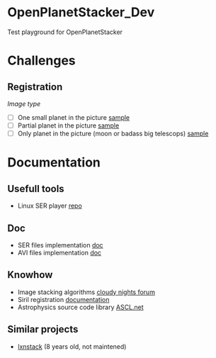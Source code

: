 # OpenPlanetStacker_Dev
Test playground for OpenPlanetStacker

# Challenges 

## Registration 
*Image type*
- [ ] One small planet in the picture [sample](https://www.astrobin.com/ynkp18/?q=saturn)
- [ ] Partial planet in the picture [sample](https://www.astrobin.com/s3zr4w/?q=moon)
- [ ] Only planet in the picture (moon or badass big telescops) [sample](https://www.astrobin.com/vofd5q/?q=moon)

# Documentation 
## Usefull tools
- Linux SER player [repo](https://github.com/cgarry/ser-player)

## Doc
- SER files implementation [doc](doc/encoding/SER%20Doc%20V3b.pdf)
- AVI files implementation [doc](doc/encoding/avi.pdf)
## Knowhow
- Image stacking algorithms [cloudy nights forum](https://www.cloudynights.com/topic/285209-image-stacking-algorithms/)
- Siril registration [documentation](https://siril.readthedocs.io/en/latest/preprocessing/registration.html#registration-process)
- Astrophysics source code library [ASCL.net](http://www.ascl.net/code/all)

## Similar projects
- [lxnstack](https://github.com/mauritiusdadd/lxnstack) (8 years old, not maintened)
